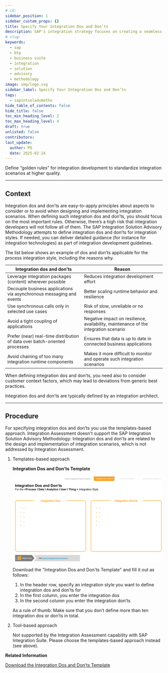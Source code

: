 ```yaml
---
# id: 
sidebar_position: 1
sidebar_custom_props: {}
title: Specify Your Integration Dos and Don’ts
description: SAP's integration strategy focuses on creating a seamless, intelligent suite of business applications by integrating end-to-end processes across SAP, partner, and third-party solutions, aiming to accelerate innovation and deliver significant business value. A key component of this strategy is the SAP Integration Solution Advisory Methodology, which provides a comprehensive framework for defining, documenting, and executing enterprise integration strategies, covering both technical and organizational aspects, and can be adapted to various integration technologies and organizational needs.
# slug: 
keywords:
  - sap
  - btp
  - business suite
  - integration
  - solution
  - advisory
  - methodology
image: img/logo.svg
sidebar_label: Specify Your Integration Dos and Don’ts
tags:
  - sapintsoladvmetho
hide_table_of_contents: false
hide_title: false
toc_min_heading_level: 2
toc_max_heading_level: 4
draft: true
unlisted: false
contributors:
last_update:
  author: PO
  date: 2025-02-24
---
```


<!-- loio5478c29f29b74c159d13a55eb835bc57 -->

Define “golden rules” for integration development to standardize integration scenarios at higher quality.

***

<a name="loio5478c29f29b74c159d13a55eb835bc57__section_pkv_rnk_swb"/>

## Context

Integration dos and don’ts are easy-to-apply principles about aspects to consider or to avoid when designing and implementing integration scenarios. When defining such integration dos and don’ts, you should focus on the most important rules. Otherwise, there’s a high risk that integration developers will not follow all of them. The SAP Integration Solution Advisory Methodology attempts to define integration dos and don’ts for integration styles. If needed, you can deliver detailed guidance \(for instance for integration technologies\) as part of integration development guidelines.

The list below shows an example of dos and don’ts applicable for the process integration style, including the reasons why.

|Integration dos and don’ts|Reason|
|--------------------------|------|
|Leverage integration packages \(content\) wherever possible|Reduces integration development effort|
|Decouple business applications via asynchronous messaging and events|Better scaling runtime behavior and resilience|
|Use synchronous calls only in selected use cases|Risk of slow, unreliable or no responses|
|Avoid a tight coupling of applications|Negative impact on resilience, availability, maintenance of the integration scenario|
|Prefer \(near\) real-time distribution of data over batch-oriented processes|Ensures that data is up to date in connected business applications|
|Avoid chaining of too many integration runtime components|Makes it more difficult to monitor and operate such integration scenarios|

When defining integration dos and don’ts, you need also to consider customer context factors, which may lead to deviations from generic best practices.

Integration dos and don’ts are typically defined by an integration architect.

***

<a name="loio5478c29f29b74c159d13a55eb835bc57__section_kj1_h4k_swb"/>

## Procedure

For specifying integration dos and don’ts you use the templates-based approach. Integration Assessment doesn't support the SAP Integration Solution Advisory Methodology: Integration dos and don’ts are related to the design and implementation of integration scenarios, which is not addressed by Integration Assessment.

1.  Templates-based approach

      
      
    **Integration Dos and Don’ts Template**

    ![](images/loiocaaf15feea15447f9c3a97217b843635_LowRes.png "Integration Dos and Don’ts Template")

    Download the "Integration Dos and Don'ts Template" and fill it out as follows:

    1.  In the header row, specify an integration style you want to define integration dos and don’ts for
    2.  In the first column, you enter the integration dos
    3.  In the second column you enter the integration don’ts

    As a rule of thumb: Make sure that you don’t define more than ten integration dos or don’ts in total.

2.  Tool-based approach

    Not supported by the Integration Assessment capability with SAP Integration Suite. Please choose the templates-based approach instead \(see above\).


**Related Information**  


[Download the Integration Dos and Don’ts Template](https://d.dam.sap.com/a/QXH6JPF?rc=10)

